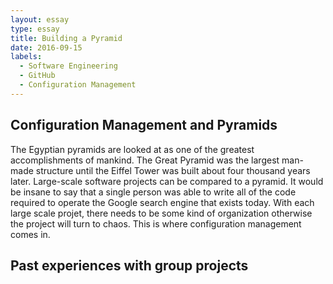 ```yaml
---
layout: essay
type: essay
title: Building a Pyramid
date: 2016-09-15
labels:
  - Software Engineering
  - GitHub
  - Configuration Management
---
```


<H2>Configuration Management and Pyramids</H2>

The Egyptian pyramids are looked at as one of the greatest accomplishments of mankind. The Great Pyramid was the largest man-made structure until the Eiffel Tower was built about four thousand years later. Large-scale software projects can be compared to a pyramid. It would be insane to say that a single person was able to write all of the code required to operate the Google search engine that exists today. With each large scale projet, there needs to be some kind of organization otherwise the project will turn to chaos. This is where configuration management comes in. 

<H2>Past experiences with group projects</H2>

